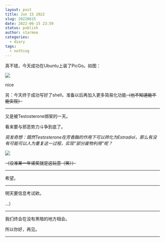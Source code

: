 ```yaml
---
layout: post
title: Jun 15 2022
slug: 20220615
date: 2022-06-15 23:59
status: publish
author: starmoe
categories:
  - diary
tags:
  - nothing
---
```

<!--generted by linux shell-->
真不错，今天成功在Ubuntu上装了PicGo。如图：

![](https://s2.loli.net/2022/06/16/6fYjG3pxETtzv4g.png)

nice

另：今天终于成功写好了shell，准备以后再加入更多简易化功能~~（也不知道能不能实现）~~

---

又是被Testosterone绑架的一天。

看来要与邪恶势力斗争到底了。

*突发奇想：既然Testosterone在芳香酶的作用下可以转化为Estradiol，那么有没有可能可以人为重复这一过程，实现“部分废物利用”呢？*

![](https://s2.loli.net/2022/06/16/PwvIgkrFUxaZMuJ.png)

~~（没准某一年诺奖就是这玩意（笑））~~

---

希望。

---

明天要信息考试欸。

...）

---

我们终会在没有黑暗的地方相会。

所以你好，再见。

---
